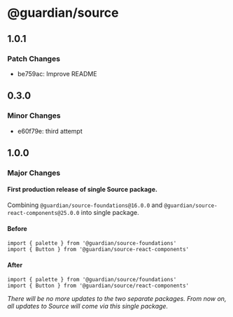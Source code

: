 # @guardian/source

## 1.0.1

### Patch Changes

- be759ac: Improve README

## 0.3.0

### Minor Changes

- e60f79e: third attempt

## 1.0.0

### Major Changes

#### First production release of single Source package.

Combining `@guardian/source-foundations@16.0.0` and `@guardian/source-react-components@25.0.0` into single package.

#### Before

```
import { palette } from '@guardian/source-foundations'
import { Button } from '@guardian/source-react-components'
```

#### After

```
import { palette } from '@guardian/source/foundations'
import { Button } from '@guardian/source/react-components'
```

_There will be no more updates to the two separate packages. From now on, all updates to Source will come via this single package._
